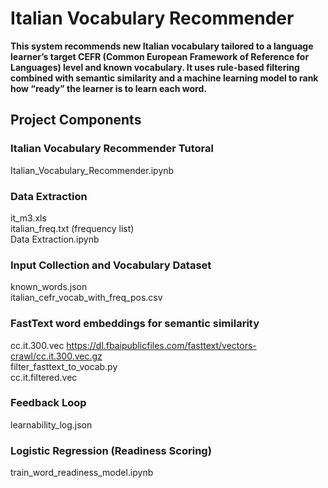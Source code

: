 # Italian Vocabulary Recommender

**This system recommends new Italian vocabulary tailored to a language learner’s target CEFR (Common European Framework of Reference for Languages) level and known vocabulary. It uses rule-based filtering combined with semantic similarity and a machine learning model to rank how “ready” the learner is to learn each word.**

## Project Components

### Italian Vocabulary Recommender Tutoral
Italian_Vocabulary_Recommender.ipynb

### Data Extraction
it_m3.xls  
italian_freq.txt (frequency list)  
Data Extraction.ipynb

### Input Collection and Vocabulary Dataset
known_words.json  
italian_cefr_vocab_with_freq_pos.csv

### FastText word embeddings for semantic similarity
cc.it.300.vec https://dl.fbaipublicfiles.com/fasttext/vectors-crawl/cc.it.300.vec.gz  
filter_fasttext_to_vocab.py  
cc.it.filtered.vec

### Feedback Loop
learnability_log.json

### Logistic Regression (Readiness Scoring)
train_word_readiness_model.ipynb






